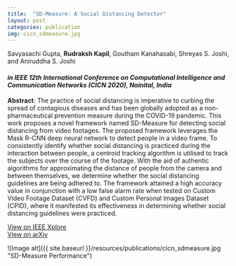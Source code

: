 ```yaml
---
title:  "SD-Measure: A Social Distancing Detector"
layout: post
categories: publication
img: cicn_sdmeasure.jpg
---
```

Savyasachi Gupta, **Rudraksh Kapil**, Goutham Kanahasabi, Shreyas S. Joshi, and Aniruddha S. Joshi

#### *in IEEE 12th International Conference on Computational Intelligence and Communication Networks (CICN 2020), Nainital, India*


**Abstract**: The practice of social distancing is imperative to curbing the spread of contagious diseases and has been globally adopted as a non-pharmaceutical prevention measure during the COVID-19 pandemic. This work proposes a novel framework named SD-Measure for detecting social distancing from video footages. The proposed framework leverages the Mask R-CNN deep neural network to detect people in a video frame. To consistently identify whether social distancing is practiced during the interaction between people, a centroid tracking algorithm is utilised to track the subjects over the course of the footage. With the aid of authentic algorithms for approximating the distance of people from the camera and between themselves, we determine whether the social distancing guidelines are being adhered to. The framework attained a high accuracy value in conjunction with a low false alarm rate when tested on Custom Video Footage Dataset (CVFD) and Custom Personal Images Dataset (CPID), where it manifested its effectiveness in determining whether social distancing guidelines were practiced.

<div class="button-container">
  <div class="more"><a href="https://ieeexplore.ieee.org/document/9242628">View on IEEE Xplore</a></div>
  <div class="more"><a href="https://arxiv.org/abs/2011.02365">View on arXiv</a></div>
</div>

![Image alt]({{ site.baseurl }}/resources/publications/cicn_sdmeasure.jpg "SD-Measure Performance")
